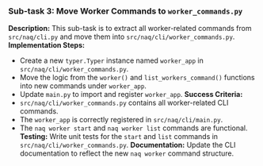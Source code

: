 ### Sub-task 3: Move Worker Commands to `worker_commands.py`
**Description:** This sub-task is to extract all worker-related commands from `src/naq/cli.py` and move them into `src/naq/cli/worker_commands.py`.
**Implementation Steps:**
- Create a new `typer.Typer` instance named `worker_app` in `src/naq/cli/worker_commands.py`.
- Move the logic from the `worker()` and `list_workers_command()` functions into new commands under `worker_app`.
- Update `main.py` to import and register `worker_app`.
**Success Criteria:**
- `src/naq/cli/worker_commands.py` contains all worker-related CLI commands.
- The `worker_app` is correctly registered in `src/naq/cli/main.py`.
- The `naq worker start` and `naq worker list` commands are functional.
**Testing:** Write unit tests for the `start` and `list` commands in `src/naq/cli/worker_commands.py`.
**Documentation:** Update the CLI documentation to reflect the new `naq worker` command structure.